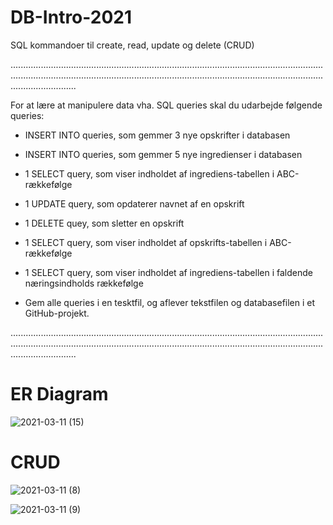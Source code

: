 # DB-Intro-2021

SQL kommandoer til create, read, update og delete (CRUD)

..................................................................................................................................................................................................................................................................................



For at lære at manipulere data vha. SQL queries skal du udarbejde følgende queries:

* INSERT INTO queries, som gemmer 3 nye opskrifter i databasen

* INSERT INTO queries, som gemmer 5 nye ingredienser i databasen

* 1 SELECT query, som viser indholdet af ingrediens-tabellen i ABC-rækkefølge

* 1 UPDATE query, som opdaterer navnet af en opskrift

* 1 DELETE quey, som sletter en opskrift

* 1 SELECT query, som viser indholdet af opskrifts-tabellen i ABC-rækkefølge

* 1 SELECT query, som viser indholdet af ingrediens-tabellen i faldende næringsindholds rækkefølge

* Gem alle queries i en tesktfil, og aflever tekstfilen og databasefilen i et GitHub-projekt. 



..................................................................................................................................................................................................................................................................................

# ER Diagram

![2021-03-11 (15)](https://user-images.githubusercontent.com/54774020/110802377-6bbd7280-827e-11eb-9a2a-e1bba1e44ac2.png)


# CRUD

![2021-03-11 (8)](https://user-images.githubusercontent.com/54774020/110808317-2603a880-8284-11eb-9e90-874c7e7e27a5.png)


![2021-03-11 (9)](https://user-images.githubusercontent.com/54774020/110808352-3025a700-8284-11eb-8a84-63d880281e44.png)
